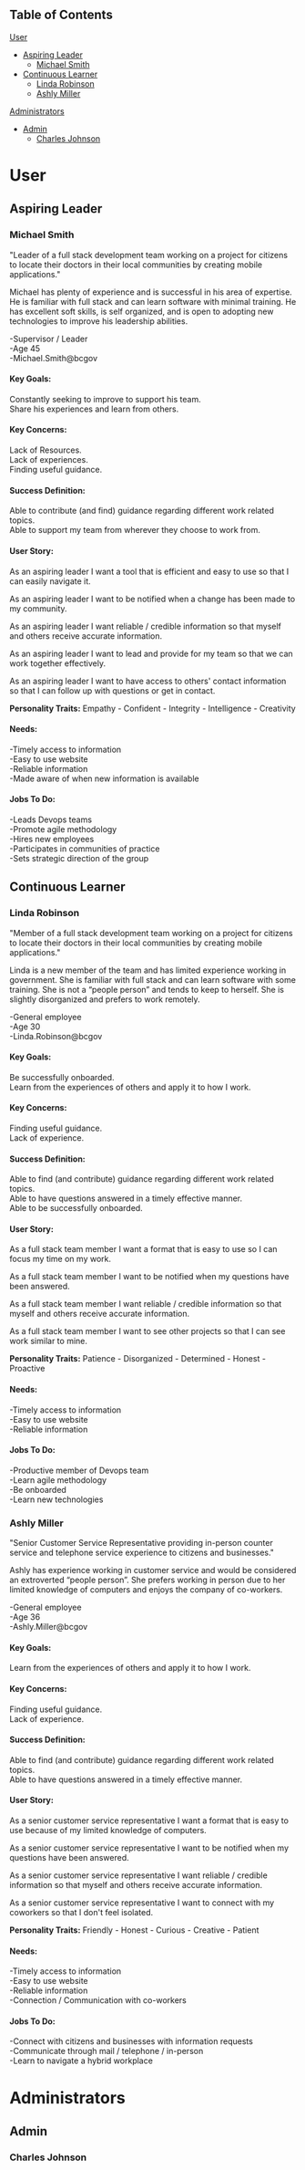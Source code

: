 ## Table of Contents  
[User](#user)
- [Aspiring Leader](#aspiring-leader)
  * [Michael Smith](#michael-smith)
- [Continuous Learner](#continuous-learner)
  * [Linda Robinson](#linda-robinson)
  * [Ashly Miller](#ashly-miller)  

[Administrators](#administrators)  
- [Admin](#admin)  
  * [Charles Johnson](#charles-johnson)


# User
## Aspiring Leader

### Michael Smith
"Leader of a full stack development team working on a project for citizens to locate their doctors in their local communities by creating mobile applications."  

Michael has plenty of experience and is successful in his area of expertise. He is familiar with full stack and can learn software with minimal training. He has excellent soft skills, is self organized, and is open to adopting new technologies to improve his leadership abilities.  

-Supervisor / Leader  
-Age 45  
-Michael.Smith@bcgov  

#### Key Goals:
Constantly seeking to improve to support his team.  
Share his experiences and learn from others.  

#### Key Concerns:
Lack of Resources.  
Lack of experiences.  
Finding useful guidance.  

#### Success Definition:
Able to contribute (and find) guidance regarding different work related topics.  
Able to support my team from wherever they choose to work from.  

#### User Story:
As an aspiring leader I want a tool that is efficient and easy to use so that I can easily navigate it.  

As an aspiring leader I want to be notified when a change has been made to my community.  

As an aspiring leader I want reliable / credible information so that myself and others receive accurate information.  

As an aspiring leader I want to lead and provide for my team so that we can work together effectively.  

As an aspiring leader I want to have access to others' contact information so that I can follow up with questions or get in contact.  

**Personality Traits:** Empathy - Confident - Integrity - Intelligence - Creativity

#### Needs:
-Timely access to information  
-Easy to use website  
-Reliable information  
-Made aware of when new information is available  

#### Jobs To Do:
-Leads Devops teams  
-Promote agile methodology  
-Hires new employees  
-Participates in communities of practice  
-Sets strategic direction of the group  

## Continuous Learner 

### Linda Robinson
"Member of a full stack development team working on a project for citizens to locate their doctors in their local communities by creating mobile applications."  

Linda is a new member of the team and has limited experience working in government. She is familiar with full stack and can learn software with some training. She is not a “people person” and tends to keep to herself. She is slightly disorganized and prefers to work remotely.  

-General employee  
-Age 30  
-Linda.Robinson@bcgov  

#### Key Goals:
Be successfully onboarded.  
Learn from the experiences of others and apply it to how I work.

#### Key Concerns:
Finding useful guidance.  
Lack of experience.

#### Success Definition:
Able to find (and contribute) guidance regarding different work related topics.  
Able to have questions answered in a timely effective manner.  
Able to be successfully onboarded.

#### User Story:
As a full stack team member I want a format that is easy to use so I can focus my time on my work.  

As a full stack team member I want to be notified when my questions have been answered.  

As a full stack team member I want reliable / credible information so that myself and others receive accurate information.  

As a full stack team member I want to see other projects so that I can see work similar to mine.  

**Personality Traits:** Patience - Disorganized - Determined - Honest - Proactive

#### Needs:
-Timely access to information  
-Easy to use website  
-Reliable information  

#### Jobs To Do:
-Productive member of Devops team  
-Learn agile methodology  
-Be onboarded  
-Learn new technologies  


### Ashly Miller 
"Senior Customer Service Representative providing in-person counter service and telephone service experience to citizens and businesses."  

Ashly has experience working in customer service and would be considered an extroverted “people person”. She prefers working in person due to her limited knowledge of computers and enjoys the company of co-workers.  

-General employee  
-Age 36  
-Ashly.Miller@bcgov  

#### Key Goals:
Learn from the experiences of others and apply it to how I work.

#### Key Concerns:
Finding useful guidance.  
Lack of experience.

#### Success Definition:
Able to find (and contribute) guidance regarding different work related topics.  
Able to have questions answered in a timely effective manner.  

#### User Story:
As a senior customer service representative I want a format that is easy to use because of my limited knowledge of computers.  

As a senior customer service representative I want to be notified when my questions have been answered.  

As a senior customer service representative I want reliable / credible information so that myself and others receive accurate information.  

As a senior customer service representative I want to connect with my coworkers so that I don't feel isolated.  

**Personality Traits:** Friendly - Honest - Curious - Creative - Patient

#### Needs:
-Timely access to information  
-Easy to use website  
-Reliable information  
-Connection / Communication with co-workers

#### Jobs To Do:
-Connect with citizens and businesses with information requests  
-Communicate through mail / telephone / in-person  
-Learn to navigate a hybrid workplace  

# Administrators  

## Admin

### Charles Johnson